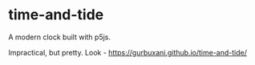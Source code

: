 # time-and-tide
A modern clock built with p5js.

Impractical, but pretty. Look - https://gurbuxani.github.io/time-and-tide/
